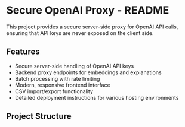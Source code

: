 # Secure OpenAI Proxy - README

This project provides a secure server-side proxy for OpenAI API calls, ensuring that API keys are never exposed on the client side.

## Features

- Secure server-side handling of OpenAI API keys
- Backend proxy endpoints for embeddings and explanations
- Batch processing with rate limiting
- Modern, responsive frontend interface
- CSV import/export functionality
- Detailed deployment instructions for various hosting environments

## Project Structure


